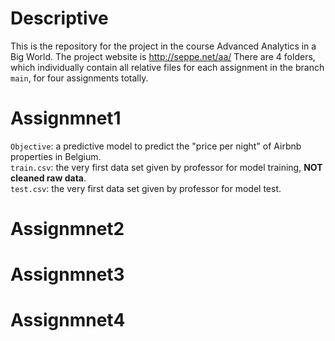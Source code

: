 # Descriptive
This is the repository for the project in the course Advanced Analytics in a Big World. The project website is http://seppe.net/aa/
There are 4 folders, which individually contain all relative files for each assignment in the branch `main`, for four assignments totally. 

# Assignmnet1
`Objective`: a predictive model to predict the "price per night" of Airbnb properties in Belgium.  
`train.csv`: the very first data set given by professor for model training, **NOT cleaned raw data**.  
`test.csv`: the very first data set given by professor  for model test.


# Assignmnet2

# Assignmnet3

# Assignmnet4


